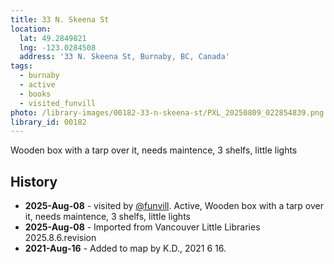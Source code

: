 ```yaml
---
title: 33 N. Skeena St
location:
  lat: 49.2849821
  lng: -123.0284508
  address: '33 N. Skeena St, Burnaby, BC, Canada'
tags:
  - burnaby
  - active
  - books
  - visited_funvill
photo: /library-images/00182-33-n-skeena-st/PXL_20250809_022854839.png
library_id: 00182
---
```


Wooden box with a tarp over it, needs maintence, 3 shelfs, little lights

## History

- **2025-Aug-08** - visited by [@funvill](https://blog.abluestar.com). Active, Wooden box with a tarp over it, needs maintence, 3 shelfs, little lights
- **2025-Aug-08** - Imported from Vancouver Little Libraries 2025.8.6.revision
- **2021-Aug-16** - Added to map by K.D., 2021 6 16.
